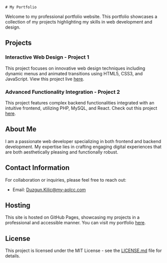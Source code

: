 	# My Portfolio

Welcome to my professional portfolio website. This portfolio showcases a collection of my projects highlighting my skills in web development and design.

## Projects

### Interactive Web Design - Project 1
This project focuses on innovative web design techniques including dynamic menus and animated transitions using HTML5, CSS3, and JavaScript. View this project live [here](https://github.com/Duzgunkilic).

### Advanced Functionality Integration - Project 2
This project features complex backend functionalities integrated with an intuitive frontend, utilizing PHP, MySQL, and React. Check out this project [here](https://github.com/Duzgunkilic).

## About Me

I am a passionate web developer specializing in both frontend and backend development. My expertise lies in crafting engaging digital experiences that are both aesthetically pleasing and functionally robust.

## Contact Information

For collaboration or inquiries, please feel free to reach out:
- Email: [Duzgun.Kilic@my-aolcc.com](mailto:Duzgun.Kilic@my-aolcc.com)

## Hosting

This site is hosted on GitHub Pages, showcasing my projects in a professional and accessible manner. You can visit my portfolio [here](https://github.com/Duzgunkilic).

## License

This project is licensed under the MIT License - see the [LICENSE.md](LICENSE.md) file for details.
